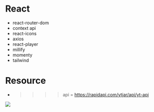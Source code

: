 # React 
-  react-router-dom
- context api
- react-icons
- axios
- react-player
- millify 
- momenty 
- tailwind 

# Resource

- >>>> api = https://rapidapi.com/ytjar/api/yt-api

![](rec.gif)
